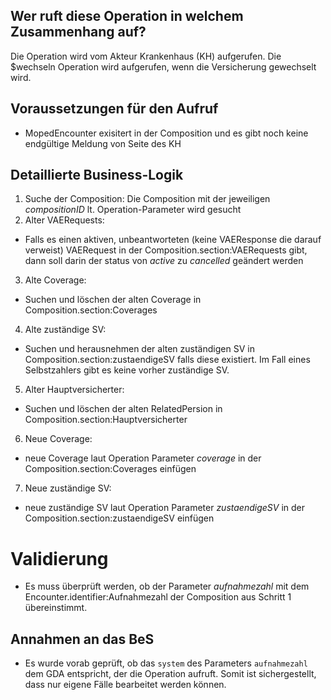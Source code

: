 ## Wer ruft diese Operation in welchem Zusammenhang auf?

Die Operation wird vom Akteur Krankenhaus (KH) aufgerufen. Die $wechseln Operation wird aufgerufen, wenn die Versicherung gewechselt wird.

## Voraussetzungen für den Aufruf
* MopedEncounter exisitert in der Composition und es gibt noch keine endgültige Meldung von Seite des KH

## Detaillierte Business-Logik

1. Suche der Composition: Die Composition mit der jeweiligen *compositionID* lt. Operation-Parameter wird gesucht
2. Alter VAERequests:
  * Falls es einen aktiven, unbeantworteten (keine VAEResponse die darauf verweist) VAERequest in der Composition.section:VAERequests gibt, dann soll darin der status von *active* zu *cancelled* geändert werden
3. Alte Coverage:
  * Suchen und löschen der alten Coverage in Composition.section:Coverages 
4. Alte zuständige SV:
  * Suchen und herausnehmen der alten zuständigen SV in Composition.section:zustaendigeSV falls diese existiert. Im Fall eines Selbstzahlers gibt es keine vorher zuständige SV.
5. Alter Hauptversicherter:
  * Suchen und löschen der alten RelatedPersion in Composition.section:Hauptversicherter
6. Neue Coverage:
  * neue Coverage laut Operation Parameter *coverage* in der Composition.section:Coverages einfügen
7. Neue zuständige SV:
  * neue zuständige SV laut Operation Parameter *zustaendigeSV* in der Composition.section:zustaendigeSV einfügen

# Validierung
* Es muss überprüft werden, ob der Parameter *aufnahmezahl* mit dem Encounter.identifier:Aufnahmezahl der Composition aus Schritt 1 übereinstimmt.

## Annahmen an das BeS
* Es wurde vorab geprüft, ob das `system` des Parameters `aufnahmezahl` dem GDA entspricht, der die Operation aufruft. Somit ist sichergestellt, dass nur eigene Fälle bearbeitet werden können.
